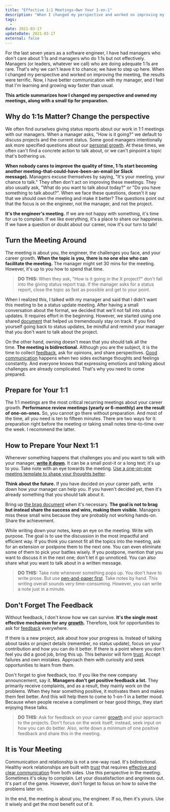 ```yaml
---
title: "Effective 1:1 Meetings—Own Your 1-on-1"
description: "When I changed my perspective and worked on improving my 1:1 meetings, the results were terrific. Now, I have better communication with my manager, and I feel that I'm learning and growing way faster than usual."
tags:
  -
date: 2021-03-17
updateDate: 2021-03-17
external: false
---
```


For the last seven years as a software engineer, I have had managers who don't care about 1:1s and managers who do 1:1s but not effectively. Managers (or leaders, whatever we call) who are doing adequate 1:1s are rare. That's why we can't leave it to chance; we have to step up here. When I changed my perspective and worked on improving the meeting, the results were terrific. Now, I have better communication with my manager, and I feel that I'm learning and growing way faster than usual.

**This article summarizes how I changed my perspective and owned my meetings, along with a small tip for preparation.**

## Why do 1:1s Matter? Change the perspective

We often find ourselves giving status reports about our work in 1:1 meetings with our managers. When a manager asks, "How is it going?" we default to discuss projects and the current status. Some good managers intentionally ask more specified questions about our [personal growth](/growth-with-systematic-bliss). At these times, we often can't find a concrete action to talk about, or we can't pinpoint a topic that's bothering us.

**When nobody cares to improve the quality of time, 1:1s start becoming another meeting-that-could-have-been-an-email (or Slack message).** Managers excuse themselves by saying, "It's your meeting, your chance to talk." They often don't act on improving these meetings. They also usually ask, "What do you want to talk about today?" or "Do you have something to talk about?". When we face these questions, doesn't it say that we should own the meeting and make it better? The questions point out that the focus is on the engineer, not the manager, and not the project.

**It's the engineer's meeting.** If we are not happy with something, it's time for us to complain. If we like everything, it's a place to share our happiness. If we have a question or doubt about our career, now it's our turn to talk!

## Turn the Meeting Around

The meeting is about you, the engineer, the challenges you face, and your career growth. **When the topic is you, there is no one else who can facilitate the meeting.** The manager might set 30 mins for the meeting. However, it's up to you how to spend that time.

> **DO THIS:** When they ask, "How is it going in the X project?" don't fall into the giving status report trap. If the manager asks for a status report, close the topic as fast as possible and get to your point.

When I realized this, I talked with my manager and said that I didn't want this meeting to be a status update meeting. After having a small conversation about the format, we decided that we'll not fall into status updates. It requires effort in the beginning. However, we started using one shared [document](/effective-1-1-meetings-one-on-one-meeting-template) that helped us tremendously stay on track. If you find yourself going back to status updates, be mindful and remind your manager that you don't want to talk about the project.

On the other hand, owning doesn't mean that you should talk all the time. **The meeting is bidirectional.** Although you are the subject, it is the time to collect [feedback](/importance-of-the-feedback), ask for opinions, and share perspectives. [Good communication](/books/high-productivity-and-clear-communication-in-different-cultures) happens when two sides exchange thoughts and feelings constantly. And everyone knows that expressing emotions and talking about challenges are already complicated. That's why you need to come prepared.

## Prepare for Your 1:1

The 1:1 meetings are the most critical recurring meetings about your career growth. **Performance review meetings (yearly or 6-monthly) are the result of one-on-ones.** So, you cannot go there without preparation. And most of the time, all you need is ten to fifteen minutes. There are two ways for it: preparation right before the meeting or taking small notes time-to-time over the week. I recommend the latter.

## How to Prepare Your Next 1:1

Whenever something happens that challenges you and you want to talk with your manager, **[write it down](/why-is-writing-important)**. It can be a small post-it or a long text; it's up to you. Take note with an eye towards the meeting. [Use a one-on-one meeting template to shape your thoughts better](/effective-1-1-meetings-one-on-one-meeting-template).

**Think about the future.** If you have decided on your career path, write down how your manager can help you. If you haven't decided yet, then it's already something that you should talk about it.

Bring up [the brag document](https://jvns.ca/blog/brag-documents/) when it's necessary. **The goal is not to brag but instead share the success and wins, making them visible.** Managers miss these small wins because they are probably not working hands-on. Share the achievement.

While writing down your notes, keep an eye on the meeting. Write with purpose. The goal is to use the discussion in the most impactful and efficient way. If you think you cannot fit all the topics into the meeting, ask for an extension or postpone them to the next one. You can even eliminate some of them to pick your battles wisely. If you postpone, mention that you want to discuss it in the next one; don't let it go unnoticed. You can also share what you want to talk about in a written message.

> **DO THIS:** Take note whenever something pops up. You don't have to write prose. But use [pen-and-paper first](https://www.scientificamerican.com/article/a-learning-secret-don-t-take-notes-with-a-laptop/). Take notes by hand. This writing overall sounds very time-consuming. However, you can write a note just in a minute.

## Don't Forget The Feedback

Without feedback, I don't know how we can survive. **It's the single most effective mechanism for any [growth](/growth-with-systematic-bliss).** Therefore, look for opportunities to ask for [feedback](/importance-of-the-feedback) everywhere.

If there is a new project, ask about how your progress is. Instead of talking about tasks or project details (remember, no status update), focus on your contribution and how you can do it better. If there is a point where you don't feel you did a good job, bring this up. This behavior will form [trust](/how-to-build-trust-in-a-team-as-a-new-manager). Accept failures and own mistakes. Approach them with curiosity and seek opportunities to learn from them.

Don't forget to give feedback, too. If you like the new company announcement, say it. **Managers don't get positive feedback a lot.** They primarily receive complaints, and as a result, they mainly work on the problems. When they hear something positive, it motivates them and makes them feel better. And this will help them to come to 1-on-1 in a better mood. Because when people receive a compliment or hear good things, they start enjoying these talks.

> **DO THIS:** Ask for feedback on your career [growth](/growth-with-systematic-bliss) and your approach to the projects. Don't focus on the work itself; instead, seek input on how you can do better. Also, write down a minimum of one positive feedback and share this in the meeting.

## It is Your Meeting

Communication and relationship is not a one-way road. It's bidirectional. Healthy work relationships are built with [trust](/how-to-build-trust-in-a-team-as-a-new-manager) that requires [effective and clear communication](/books/high-productivity-and-clear-communication-in-different-cultures) from both sides. Use this perspective in the meeting. Sometimes it's okay to complain. Let your dissatisfaction and angriness out. It's part of the game. However, don't forget to focus on how to solve the problems later on.

In the end, the meeting is about you, the engineer. If so, then it's yours. Use it wisely and get the most benefit out of it.
